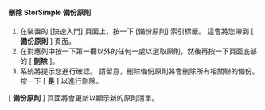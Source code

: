 
<!--author=SharS last changed: 11/06/15-->

#### <a name="to-delete-a-storsimple-backup-policy"></a>刪除 StorSimple 備份原則
1. 在裝置的 [快速入門] 頁面上，按一下 [備份原則] 索引標籤。 這會將您帶到 [ **備份原則** ] 頁面。
2. 在對應列中按一下第一欄以外的任何一處以選取原則，然後再按一下頁面底部的 [ **刪除** ]。
3. 系統將提示您進行確認。 請留意，刪除備份原則將會刪除所有相關聯的備份。 按一下 [ **是** ] 以進行刪除。

[ **備份原則** ] 頁面將會更新以顯示新的原則清單。



<!--HONumber=Nov16_HO3-->


